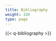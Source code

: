 ```yaml
---
title: Bibliography
weight: 320
type: page
---
```


<div class="backmatter">

{{< q-bibliography >}}

</div>
